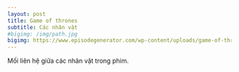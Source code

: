 ```yaml
---
layout: post
title: Game of thrones
subtitle: Các nhân vật
#bigimg: /img/path.jpg
bigimg: https://www.episodegenerator.com/wp-content/uploads/game-of-thrones-season-4.jpg
---
```


Mối liên hệ giữa các nhân vật trong phim.
